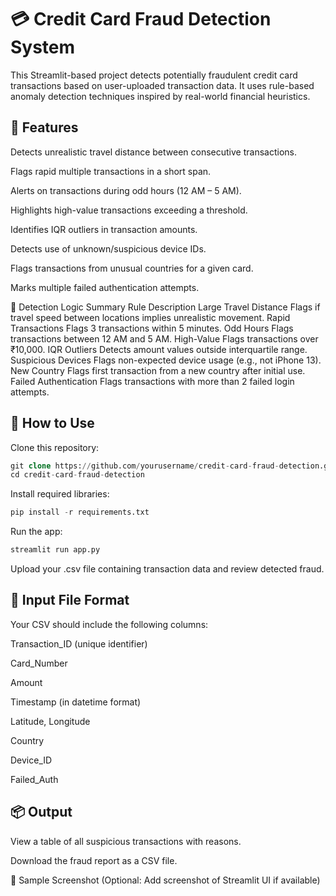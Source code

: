 #  💳 Credit Card Fraud Detection System
This Streamlit-based project detects potentially fraudulent credit card transactions based on user-uploaded transaction data. It uses rule-based anomaly detection techniques inspired by real-world financial heuristics.

## 🚀 Features
Detects unrealistic travel distance between consecutive transactions.

Flags rapid multiple transactions in a short span.

Alerts on transactions during odd hours (12 AM – 5 AM).

Highlights high-value transactions exceeding a threshold.

Identifies IQR outliers in transaction amounts.

Detects use of unknown/suspicious device IDs.

Flags transactions from unusual countries for a given card.

Marks multiple failed authentication attempts.

🧪 Detection Logic Summary
Rule	Description
Large Travel Distance	Flags if travel speed between locations implies unrealistic movement.
Rapid Transactions	Flags 3 transactions within 5 minutes.
Odd Hours	Flags transactions between 12 AM and 5 AM.
High-Value	Flags transactions over ₹10,000.
IQR Outliers	Detects amount values outside interquartile range.
Suspicious Devices	Flags non-expected device usage (e.g., not iPhone 13).
New Country	Flags first transaction from a new country after initial use.
Failed Authentication	Flags transactions with more than 2 failed login attempts.

## 📂 How to Use
Clone this repository:

```sql
git clone https://github.com/yourusername/credit-card-fraud-detection.git
cd credit-card-fraud-detection
```

Install required libraries:

```sql
pip install -r requirements.txt
```

Run the app:

```sql
streamlit run app.py
```

Upload your .csv file containing transaction data and review detected fraud.

## 📝 Input File Format
Your CSV should include the following columns:

Transaction_ID (unique identifier)

Card_Number

Amount

Timestamp (in datetime format)

Latitude, Longitude

Country

Device_ID

Failed_Auth

## 📦 Output
View a table of all suspicious transactions with reasons.

Download the fraud report as a CSV file.

📸 Sample Screenshot
(Optional: Add screenshot of Streamlit UI if available)
